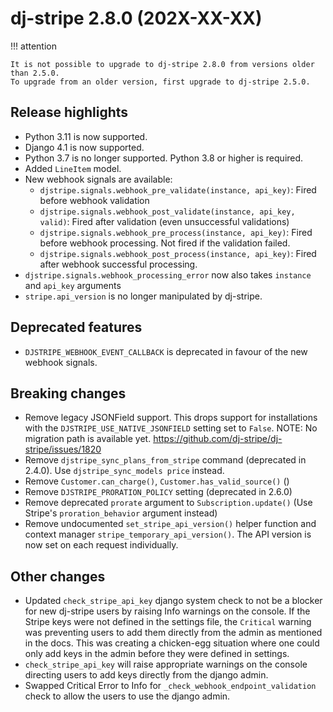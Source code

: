 # dj-stripe 2.8.0 (202X-XX-XX)

!!! attention

    It is not possible to upgrade to dj-stripe 2.8.0 from versions older than 2.5.0.
    To upgrade from an older version, first upgrade to dj-stripe 2.5.0.

## Release highlights

-   Python 3.11 is now supported.
-   Django 4.1 is now supported.
-   Python 3.7 is no longer supported. Python 3.8 or higher is required.
-   Added `LineItem` model.
-   New webhook signals are available:
    -   `djstripe.signals.webhook_pre_validate(instance, api_key)`: Fired before webhook validation
    -   `djstripe.signals.webhook_post_validate(instance, api_key, valid)`: Fired after validation (even unsuccessful validations)
    -   `djstripe.signals.webhook_pre_process(instance, api_key)`: Fired before webhook processing. Not fired if the validation failed.
    -   `djstripe.signals.webhook_post_process(instance, api_key)`: Fired after webhook successful processing.
-   `djstripe.signals.webhook_processing_error` now also takes `instance` and `api_key` arguments
-   `stripe.api_version` is no longer manipulated by dj-stripe.

## Deprecated features

-   `DJSTRIPE_WEBHOOK_EVENT_CALLBACK` is deprecated in favour of the new webhook signals.

## Breaking changes

-   Remove legacy JSONField support. This drops support for installations with the
    `DJSTRIPE_USE_NATIVE_JSONFIELD` setting set to `False`.
    NOTE: No migration path is available yet.
    https://github.com/dj-stripe/dj-stripe/issues/1820
-   Remove `djstripe_sync_plans_from_stripe` command (deprecated in 2.4.0).
    Use `djstripe_sync_models price` instead.
-   Remove `Customer.can_charge()`, `Customer.has_valid_source()` ()
-   Remove `DJSTRIPE_PRORATION_POLICY` setting (deprecated in 2.6.0)
-   Remove deprecated `prorate` argument to `Subscription.update()` (Use Stripe's
    `proration_behavior` argument instead)
-   Remove undocumented `set_stripe_api_version()` helper function
    and context manager `stripe_temporary_api_version()`.
    The API version is now set on each request individually.


## Other changes

-  Updated `check_stripe_api_key` django system check to not be a blocker for new dj-stripe users by raising Info warnings on the console. If the Stripe keys were not defined in the settings file, the `Critical` warning was preventing users to add them directly from the admin as mentioned in the docs. This was creating a chicken-egg situation where one could only add keys in the admin before they were defined in settings.
- `check_stripe_api_key` will raise appropriate warnings on the console directing users to add keys directly from the django admin.
-  Swapped Critical Error to Info for `_check_webhook_endpoint_validation` check to allow the users to use the django admin.
